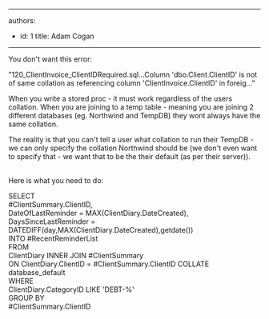 

---
authors:
  - id: 1
    title: Adam Cogan
---




<span class='intro'> <p>You don't want this error&#58;</p><p class="ssw15-rteElement-GreyBox">&quot;120_ClientInvoice_ClientIDRequired.sql...Column 'dbo.Client.ClientID' is not of same collation as referencing column 'ClientInvoice.ClientID' in foreig...&quot;</p>When you write a stored proc - it must work regardless of the users collation. When you are joining to a temp table - meaning you are joining 2 different databases (eg. Northwind and TempDB) they wont always have the same collation.​<p></p><p>The reality is that you can't tell a user what collation to run their TempDB - we can only specify the collation Northwind should be (we don't even want to specify that - we want that to be the their default (as per their server))​​.<br><br></p> </span>

<p class="ssw15-rteElement-P">​Here is what you need to do&#58;​​​<br></p><p class="ssw15-rteElement-CodeArea"> SELECT<br> #ClientSummary.ClientID,<br> DateOfLastReminder = MAX(ClientDiary.DateCreated),<br> DaysSinceLastReminder = DATEDIFF(day,MAX(ClientDiary.DateCreated),getdate())<br> INTO #RecentReminderList<br> FROM<br> ClientDiary INNER JOIN #ClientSummary<br> ON ClientDiary.ClientID = #ClientSummary.ClientID COLLATE<br> database_default<br> WHERE<br> ClientDiary.CategoryID LIKE 'DEBT-%'<br> GROUP BY<br> #ClientSummary.ClientID<br></p>


